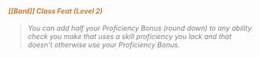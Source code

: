 #### *<span style="color:rgb(203, 123, 55)">[[Bard]] Class Feat (Level 2)</span>*

> *<span style="color:rgb(125, 125, 125)">You can add half your Proficiency Bonus (round down) to any ability check you make that uses a skill proficiency you lack and that doesn’t otherwise use your Proficiency Bonus.</span>*